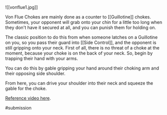 ![[vonflue1.jpg]]

Von Flue Chokes are mainly done as a counter to [[Guillotine]] chokes. Sometimes, your opponent will grab onto your chin for a little too long when they don't have it secured at all, and you can punish them for holding on.

The classic position to do this from when someone latches on a Guillotine on you, so you pass their guard into [[Side Control]], and the opponent is still gripping onto your neck. First of all, there is no threat of a choke at the moment, because your choke is on the back of your neck. So, begin by trapping their hand with your arms.

You can do this by gable gripping your hand around their choking arm and their opposing side shoulder.

From here, you can drive your shoulder into their neck and squeeze the gable for the choke.

[Reference video here](https://www.youtube.com/watch?v=aKbF3RXfUZE&ab_channel=TheGrapplingAcademy).


#submission 